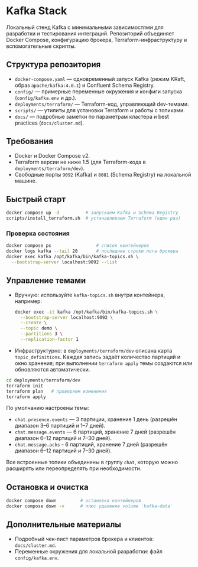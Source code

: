 # Kafka Stack

Локальный стенд Kafka с минимальными зависимостями для разработки и тестирования интеграций. Репозиторий объединяет Docker Compose, конфигурацию брокера, Terraform-инфраструктуру и вспомогательные скрипты.

## Структура репозитория

- `docker-compose.yaml` — одновременный запуск Kafka (режим KRaft, образ `apache/kafka:4.0.1`) и Confluent Schema Registry.
- `config/` — примерные переменные окружения и конфиги запуска (`config/kafka.env` и др.).
- `deployments/terraform/` — Terraform-код, управляющий dev-темами.
- `scripts/` — утилиты для установки Terraform и работы с топиками.
- `docs/` — подробные заметки по параметрам кластера и best practices (`docs/cluster.md`).

## Требования

- Docker и Docker Compose v2.
- Terraform версии не ниже 1.5 (для Terraform-кода в `deployments/terraform/dev`).
- Свободные порты `9092` (Kafka) и `8081` (Schema Registry) на локальной машине.

## Быстрый старт

```bash
docker compose up -d          # запускаем Kafka и Schema Registry
scripts/install_terraform.sh  # устанавливаем Terraform (один раз)
```

### Проверка состояния

```bash
docker compose ps                 # список контейнеров
docker logs kafka --tail 20       # последние строки лога брокера
docker exec kafka /opt/kafka/bin/kafka-topics.sh \
  --bootstrap-server localhost:9092 --list
```

## Управление темами

- Вручную: используйте `kafka-topics.sh` внутри контейнера, например:
  ```bash
  docker exec -it kafka /opt/kafka/bin/kafka-topics.sh \
    --bootstrap-server localhost:9092 \
    --create \
    --topic demo \
    --partitions 3 \
    --replication-factor 1
  ```
- Инфраструктурно: в `deployments/terraform/dev` описана карта `topic_definitions`. Каждая запись задаёт количество партиций и окно хранения; при выполнении `terraform apply` темы создаются или обновляются автоматически.

```bash
cd deployments/terraform/dev
terraform init
terraform plan   # проверяем изменения
terraform apply
```

По умолчанию настроены темы:

- `chat.presence.events` — 3 партиции, хранение 1 день (разрешён диапазон 3–6 партиций и 1–7 дней).
- `chat.message.events` — 6 партиций, хранение 7 дней (разрешён диапазон 6–12 партиций и 7–30 дней).
- `chat.message.acks` - 6 партиций, хранение 7 дней (разрешён диапазон 6–12 партиций и 7–30 дней).

Все встроенные топики объединены в группу `chat`, которую можно расширять или переопределять при необходимости.

## Остановка и очистка

```bash
docker compose down         # остановка контейнеров
docker compose down -v      # плюс удаление volume `kafka-data`
```

## Дополнительные материалы

- Подробный чек-лист параметров брокера и клиентов: `docs/cluster.md`.
- Переменные окружения для локальной разработки: файл `config/kafka.env`.
